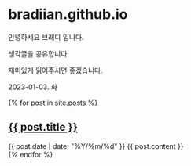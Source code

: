 # bradiian.github.io

안녕하세요 브래디 입니다.

생각글을 공유합니다.

재미있게 읽어주시면 좋겠습니다.

2023-01-03. 화

{% for post in site.posts %}

  <article>
    <h2>
      <a href="{{ post.url }}">
        {{ post.title }}
      </a>
    </h2>
    <time datetime="{{ post.date | date: "%Y/%m/%d" }}">{{ post.date | date: "%Y/%m/%d" }}</time>
    {{ post.content }}
  </article>
{% endfor %}
